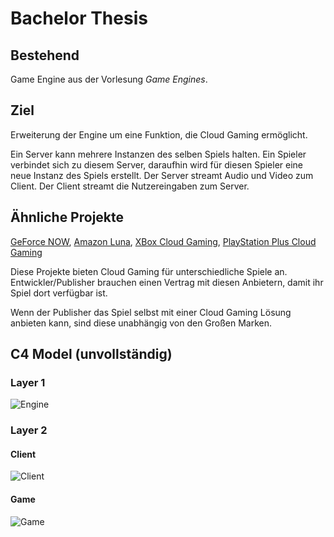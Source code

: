 # Bachelor Thesis

## Bestehend

Game Engine aus der Vorlesung *Game Engines*.

## Ziel

Erweiterung der Engine um eine Funktion, die Cloud Gaming ermöglicht.

Ein Server kann mehrere Instanzen des selben Spiels halten.
Ein Spieler verbindet sich zu diesem Server,
daraufhin wird für diesen Spieler eine neue Instanz des Spiels erstellt.
Der Server streamt Audio und Video zum Client.
Der Client streamt die Nutzereingaben zum Server.

## Ähnliche Projekte

[GeForce NOW](https://play.geforcenow.com),
[Amazon Luna](https://www.amazon.com/luna/landing-page),
[XBox Cloud Gaming](https://www.xbox.com/en-us/play),
[PlayStation Plus Cloud Gaming](https://blog.playstation.com/2023/10/11/ps5-cloud-streaming-launches-this-month-for-playstation-plus-premium-members/)

Diese Projekte bieten Cloud Gaming für unterschiedliche Spiele an.
Entwickler/Publisher brauchen einen Vertrag mit diesen Anbietern,
damit ihr Spiel dort verfügbar ist.

Wenn der Publisher das Spiel selbst mit einer Cloud Gaming Lösung anbieten kann,
sind diese unabhängig von den Großen Marken.

## C4 Model (unvollständig)

### Layer 1

![Engine](https://github.com/Frank-Mayer/bachelor-thesis/assets/53651857/f2b22740-67bb-4701-a17e-68c681c8a9c5)

### Layer 2

#### Client

![Client](https://github.com/Frank-Mayer/bachelor-thesis/assets/53651857/aae92136-3d03-4938-baf8-a42a2caa6828)

#### Game

![Game](https://github.com/Frank-Mayer/bachelor-thesis/assets/53651857/a767c112-1659-47bf-8d4b-68faf17411bb)
